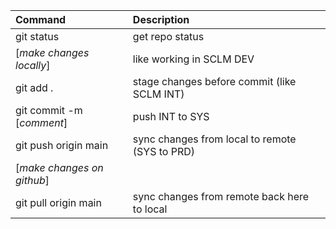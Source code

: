 | Command                    | Description                                    |
| :------------------------- | :--------------------------------------------- |
| git status                 | get repo status                                |
| [_make changes locally_]   | like working in SCLM DEV                       |
| git add .                  | stage changes before commit (like SCLM INT)    |
| git commit -m [_comment_]  | push INT to SYS                                |
| git push origin main       | sync changes from local to remote (SYS to PRD) |
| [_make changes on github_] |                                                |
| git pull origin main       | sync changes from remote back here to local    |
